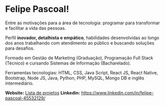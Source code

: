 
# Felipe Pascoal!

Entre as motivações para a área de tecnologia: programar para transformar e facilitar a vida das pessoas.

Perfil **inovador, detalhista e empático**, habilidades desenvolvidas ao longo dos anos trabalhando com atendimento ao público e buscando soluções para desafios.

Formado em Gestão de Marketing (Graduação), Programação Full Stack (Técnico) e cursando Sistemas de Informação (Bacharelado).

Ferramentas tecnologias: HTML, CSS, Java Script, React JS, React Native, Bootstrap, Node JS, Java, Python, PHP, MySQL, Mongo DB e inglês intermediário.

**Website:** [Lista de projetos](https://bumdigital.github.io/lista-de-projetos/)
**Linkedin:** https://www.linkedin.com/in/felipe-pascoal-45532129/
